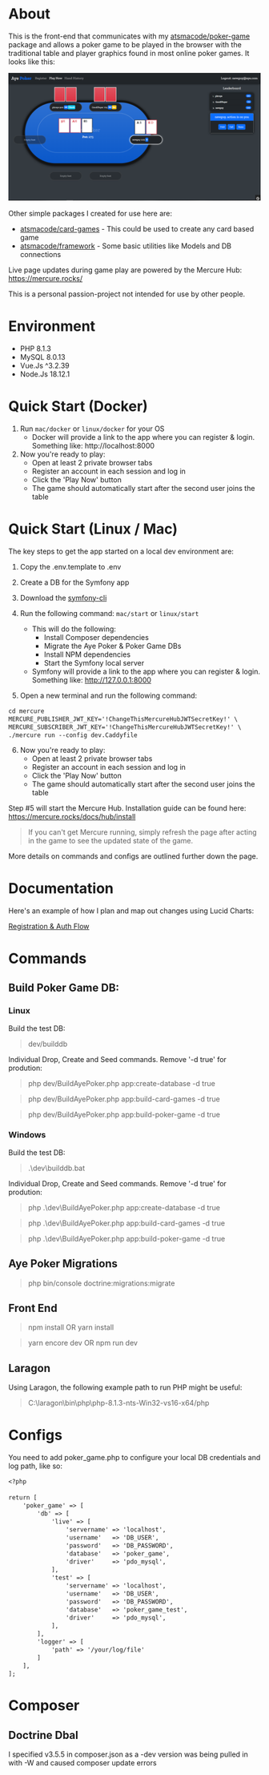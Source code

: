 # About

This is the front-end that communicates with my [atsmacode/poker-game](https://github.com/atsmacode/poker-game) package and allows a poker game to be played in the browser with the traditional table and player graphics found in most online poker games. It looks like this:

![Flop Action](/screenshots/flop_action.png)

Other simple packages I created for use here are:

* [atsmacode/card-games](https://github.com/atsmacode/card-games) - This could be used to create any card based game
* [atsmacode/framework](https://github.com/atsmacode/framework) - Some basic utilities like Models and DB connections

Live page updates during game play are powered by the Mercure Hub: https://mercure.rocks/

This is a personal passion-project not intended for use by other people. 

# Environment

- PHP 8.1.3
- MySQL 8.0.13
- Vue.Js ^3.2.39
- Node.Js 18.12.1

# Quick Start (Docker)

1. Run `mac/docker` or `linux/docker` for your OS
    * Docker will provide a link to the app where you can register & login. Something like: http://localhost:8000
2. Now you're ready to play:
    * Open at least 2 private browser tabs
    * Register an account in each session and log in
    * Click the 'Play Now' button
    * The game should automatically start after the second user joins the table

# Quick Start (Linux / Mac)

The key steps to get the app started on a local dev environment are:

1. Copy the .env.template to .env
2. Create a DB for the Symfony app
3. Download the [symfony-cli](https://symfony.com/download)
4. Run the following command: `mac/start` or `linux/start`
    * This will do the following:
       * Install Composer dependencies
       * Migrate the Aye Poker & Poker Game DBs
       * Install NPM dependencies
       * Start the Symfony local server
    * Symfony will provide a link to the app where you can register & login. Something like: http://127.0.0.1:8000

5. Open a new terminal and run the following command:

```
cd mercure
MERCURE_PUBLISHER_JWT_KEY='!ChangeThisMercureHubJWTSecretKey!' \
MERCURE_SUBSCRIBER_JWT_KEY='!ChangeThisMercureHubJWTSecretKey!' \
./mercure run --config dev.Caddyfile
```
6. Now you're ready to play:
    * Open at least 2 private browser tabs
    * Register an account in each session and log in
    * Click the 'Play Now' button
    * The game should automatically start after the second user joins the table

Step #5 will start the Mercure Hub. Installation guide can be found here: https://mercure.rocks/docs/hub/install


> If you can't get Mercure running, simply refresh the page after acting in the game to see the updated state of the game.

More details on commands and configs are outlined further down the page.

# Documentation

Here's an example of how I plan and map out changes using Lucid Charts:

[Registration & Auth Flow](/documentation/registration_and_auth_flow.pdf)

# Commands

## Build Poker Game DB:

### Linux

Build the test DB:

> dev/builddb

Individual Drop, Create and Seed commands. Remove '-d true' for prodution:

> php dev/BuildAyePoker.php app:create-database -d true

> php dev/BuildAyePoker.php app:build-card-games -d true

> php dev/BuildAyePoker.php app:build-poker-game -d true

### Windows

Build the test DB:

> .\dev\builddb.bat

Individual Drop, Create and Seed commands. Remove '-d true' for prodution:

> php .\dev\BuildAyePoker.php app:create-database -d true

> php .\dev\BuildAyePoker.php app:build-card-games -d true

> php .\dev\BuildAyePoker.php app:build-poker-game -d true

## Aye Poker Migrations

> php bin/console doctrine:migrations:migrate

## Front End

> npm install OR yarn install

> yarn encore dev OR npm run dev

## Laragon

Using Laragon, the following example path to run PHP might be useful:

> C:\laragon\bin\php\php-8.1.3-nts-Win32-vs16-x64/php

# Configs

You need to add poker_game.php to configure your local DB credentials and log path, like so:

```
<?php

return [
    'poker_game' => [
        'db' => [
            'live' => [
                'servername' => 'localhost',
                'username'   => 'DB_USER',
                'password'   => 'DB_PASSWORD',
                'database'   => 'poker_game',
                'driver'     => 'pdo_mysql',
            ],
            'test' => [
                'servername' => 'localhost',
                'username'   => 'DB_USER',
                'password'   => 'DB_PASSWORD',
                'database'   => 'poker_game_test',
                'driver'     => 'pdo_mysql',
            ],
        ],
        'logger' => [
            'path' => '/your/log/file'
        ]
    ],
];

```

# Composer

## Doctrine Dbal

I specified v3.5.5 in composer.json as a -dev version was being pulled in with -W and caused composer update errors
